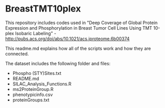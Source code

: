 # BreastTMT10plex
This repository includes codes used in "Deep Coverage of Global Protein Expression and Phosphorylation in Breast Tumor Cell Lines Using TMT 10-plex Isobaric Labeling" - http://pubs.acs.org/doi/abs/10.1021/acs.jproteome.6b00374

This readme.md explains how all of the scripts work and how they are connected.

The dataset includes the following folder and files:
- Phospho (STY)Sites.txt
- README.md 
- SILAC_Analysis_Functions.R
- ms2ProteinGroup.R
- phenotypicinfo.csv 
- proteinGroups.txt 
